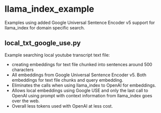 # llama_index_example

Examples using added Google Universal Sentence Encoder v5 support for llama_index for domain specific search.

## local_txt_google_use.py
Example searching local youtube transcript text file:
- creating embeddings for text file chunked into sentences around 500 characters
- All embeddings from Google Universal Sentence Encoder v5. Both embeddings for text file chunks and query embedding.
- Eliminates the calls when using llama_index to OpenAI for embeddings.
- Allows local embeddings using Google USE and only the last call to OpenAI using prompt with context information from llama_index goes over the web.
- Overall less tokens used with OpenAI at less cost.
